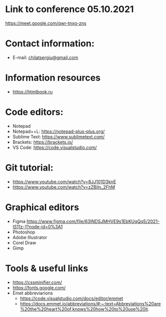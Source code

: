 # Link to conference 05.10.2021
https://meet.google.com/qwr-tnxg-zns

# Contact information:
+ E-mail: chilatsergiu@gmail.com

# Information resources
+ https://htmlbook.ru

# Code editors:
+ Notepad
+ Notepad++L: https://notepad-plus-plus.org/
+ Sublime Text: https://www.sublimetext.com/
+ Brackets: https://brackets.io/
+ VS Code: https://code.visualstudio.com/

# Git tutorial:
+ https://www.youtube.com/watch?v=8JJ101D3knE
+ https://www.youtube.com/watch?v=zZBiln_2FhM

# Graphical editors
+ Figma https://www.figma.com/file/63lNDSJMHVE9s1EbKUqQq5/2021-IS11z-1?node-id=0%3A1 
+ Photoshop
+ Adobe Illustrator
+ Corel Draw
+ Gimp


# Tools & useful links
+ https://cssminifier.com/
+ https://fonts.google.com/
+ Emet abbreviarions
  + https://code.visualstudio.com/docs/editor/emmet
  + https://docs.emmet.io/abbreviations/#:~:text=Abbreviations%20are%20the%20heart%20of,knows%20how%20to%20use%20it.
